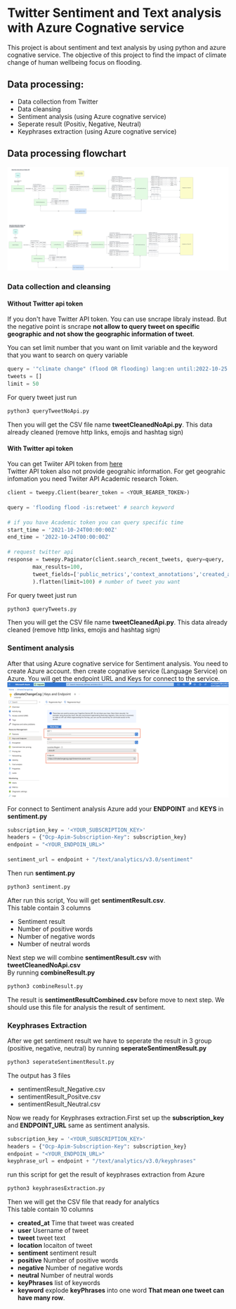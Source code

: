
# Twitter Sentiment and Text analysis with Azure Cognative service

This project is about sentiment and text analysis by using python and azure cognative service.
The objective of this project to find the impact of climate change of human wellbeing focus on flooding.

## Data processing: 
- Data collection from Twitter
- Data cleansing 
- Sentiment analysis (using Azure cognative service)
- Seperate result (Positiv, Negative, Neutral)
- Keyphrases extraction (using Azure cognative service)

## Data processing flowchart

![flowchart with out twitter api](./assets/flowchart.png)

### Data collection and cleansing
#### Without Twitter api token 
If you don't have Twitter API token. You can use sncrape libraly instead. But the negative point is sncrape __not allow to query tweet on specific geographic and not show the geographic information of tweet__.

You can set limit number that you want on limit variable and the keyword that you want to search on query variable
```python
query = '"climate change" (flood OR flooding) lang:en until:2022-10-25 since:2021-10-25 -filter:replies'
tweets = []
limit = 50
```

For query tweet just run 
```python
python3 queryTweetNoApi.py
```
Then you will get the CSV file name __tweetCleanedNoApi.py__. This data already cleaned (remove http links, emojis and hashtag sign) 
#### With Twitter api token 
You can get Twiiter API token from [here](https://developer.twitter.com/en)\
Twitter API token also not provide geograhic information. For get geograhic infomation you need Twiiter API Academic research Token.

```python
client = tweepy.Client(bearer_token = <YOUR_BEARER_TOKEN>)

query = 'flooding flood -is:retweet' # search keyword

# if you have Academic token you can query specific time
start_time = '2021-10-24T00:00:00Z' 
end_time = '2022-10-24T00:00:00Z'

# request twitter api
response = tweepy.Paginator(client.search_recent_tweets, query=query,
        max_results=100,
        tweet_fields=['public_metrics','context_annotations','created_at', 'lang']
        ).flatten(limit=100) # number of tweet you want
```

For query tweet just run 
```bash
python3 queryTweets.py
```
Then you will get the CSV file name __tweetCleanedApi.py__. This data already cleaned (remove http links, emojis and hashtag sign) 

### Sentiment analysis
After that using Azure cognative service for Sentiment analysis. You need to create Azure account. then create cognative service (Language Service) on Azure. You will get the endpoint URL and Keys for connect to the service.
![Azure cognative service](./assets/azure.png)

For connect to Sentiment analysis Azure 
add your __ENDPOINT__ and __KEYS__ in __sentiment.py__
```python
subscription_key = '<YOUR_SUBSCRIPTION_KEY>'
headers = {"Ocp-Apim-Subscription-Key": subscription_key}
endpoint = "<YOUR_ENDPOIN_URL>"

sentiment_url = endpoint + "/text/analytics/v3.0/sentiment"
```
Then run __sentiment.py__
```bash
python3 sentiment.py
```
After run this script, You will get __sentimentResult.csv__.\
 This table contain 3 columns
 - Sentiment result
 - Number of positive words
 - Number of negative words
 - Number of neutral words

 Next step we will combine __sentimentResult.csv__ with __tweetCleanedNoApi.csv__\
 By running __combineResult.py__
 ```bash
python3 combineResult.py
```
The result is __sentimentResultCombined.csv__ before move to next step. We should use this file for analysis the result of sentiment.

### Keyphrases Extraction 
After we get sentiment result we have to seperate the result in 3 group (positive, negative, neutral) by running __seperateSentimentResult.py__
 
 ```bash
python3 seperateSentimentResult.py
```
The output has 3 files
- sentimentResult_Negative.csv
- sentimentResult_Positve.csv
- sentimentResult_Neutral.csv

Now we ready for Keyphrases extraction.First set up the __subscription_key__ and __ENDPOINT_URL__ same as sentiment analysis.
```python
subscription_key = '<YOUR_SUBSCRIPTION_KEY>'
headers = {"Ocp-Apim-Subscription-Key": subscription_key}
endpoint = "<YOUR_ENDPOIN_URL>"
keyphrase_url = endpoint + "/text/analytics/v3.0/keyphrases"
```
run this script for get the result of keyphrases extraction from Azure
 ```bash
python3 keyphrasesExtraction.py
```
Then we will get the CSV file that ready for analytics\
This table contain 10 columns
- __created_at__ Time that tweet was created
- __user__ Username of tweet
- __tweet__ tweet text
- __location__ locaiton of tweet
- __sentiment__ sentiment result 
- __positive__ Number of positive words
- __negative__ Number of negative words
- __neutral__ Number of neutral words
- __keyPhrases__ list of keywords
- __keyword__ explode __keyPhrases__ into one word __That mean one tweet can have many row__.
